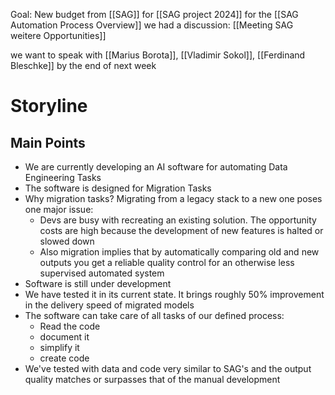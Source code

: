 Goal: New budget from [[SAG]] for [[SAG project 2024]] for the [[SAG Automation Process Overview]]
we had a discussion: [[Meeting SAG weitere Opportunities]]

we want to speak with [[Marius Borota]], [[Vladimir Sokol]], [[Ferdinand Bleschke]] by the end of next week

# Storyline
## Main Points
- We are currently developing an AI software for automating Data Engineering Tasks
- The software is designed for Migration Tasks
- Why migration tasks? Migrating from a legacy stack to a new one poses one major issue:
	- Devs are busy with recreating an existing solution. The opportunity costs are high because the development of new features is halted or slowed down
	- Also migration implies that by automatically comparing old and new outputs you get a reliable quality control for an otherwise less supervised automated system
- Software is still under development
- We have tested it in its current state. It brings roughly 50% improvement in the delivery speed of migrated models
- The software can take care of all tasks of our defined process:
	- Read the code
	- document it
	- simplify it
	- create code
- We've tested with data and code very similar to SAG's and the output quality matches or surpasses that of the manual development